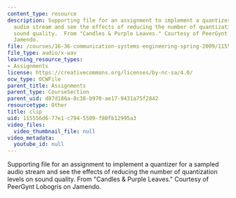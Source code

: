 ```yaml
---
content_type: resource
description: Supporting file for an assignment to implement a quantizer for a sampled
  audio stream and see the effects of reducing the number of quantization levels on
  sound quality.  From "Candles & Purple Leaves." Courtesy of PeerGynt Lobogris on
  Jamendo.
file: /courses/16-36-communication-systems-engineering-spring-2009/115556d677e1c7945509f80fb12995a3_clip.wav
file_type: audio/x-wav
learning_resource_types:
- Assignments
license: https://creativecommons.org/licenses/by-nc-sa/4.0/
ocw_type: OCWFile
parent_title: Assignments
parent_type: CourseSection
parent_uid: d87d186a-8c38-b970-ae17-9431a75f2842
resourcetype: Other
title: clip
uid: 115556d6-77e1-c794-5509-f80fb12995a3
video_files:
  video_thumbnail_file: null
video_metadata:
  youtube_id: null
---
```

Supporting file for an assignment to implement a quantizer for a sampled audio stream and see the effects of reducing the number of quantization levels on sound quality.  From "Candles & Purple Leaves." Courtesy of PeerGynt Lobogris on Jamendo.